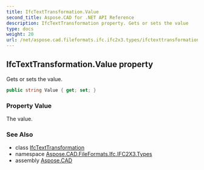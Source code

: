 ```yaml
---
title: IfcTextTransformation.Value
second_title: Aspose.CAD for .NET API Reference
description: IfcTextTransformation property. Gets or sets the value
type: docs
weight: 20
url: /net/aspose.cad.fileformats.ifc.ifc2x3.types/ifctexttransformation/value/
---
```

## IfcTextTransformation.Value property

Gets or sets the value.

```csharp
public string Value { get; set; }
```

### Property Value

The value.

### See Also

* class [IfcTextTransformation](../)
* namespace [Aspose.CAD.FileFormats.Ifc.IFC2X3.Types](../../ifctexttransformation/)
* assembly [Aspose.CAD](../../../)


